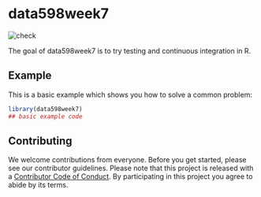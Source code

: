 # data598week7

<!-- badges: start -->
![check](https://github.com/advika18/DATA-598-WI20-week-7/blob/master/.github/workflows/check/badge.svg)

<!-- badges: end -->

The goal of data598week7 is to try testing and continuous integration in R.


## Example

This is a basic example which shows you how to solve a common problem:

``` r
library(data598week7)
## basic example code
```
## Contributing

We welcome contributions from everyone. Before you get started, please see our contributor guidelines. Please note that this project is released with a [Contributor Code of Conduct](./CODE_OF_CONDUCT.md). By participating in this project you agree to abide by its terms.
